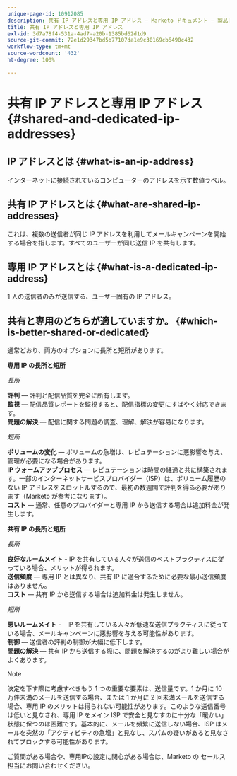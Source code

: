 ```yaml
---
unique-page-id: 10912085
description: 共有 IP アドレスと専用 IP アドレス — Marketo ドキュメント — 製品ドキュメント
title: 共有 IP アドレスと専用 IP アドレス
exl-id: 3d7a78f4-531a-4ad7-a20b-1385bd62d1d9
source-git-commit: 72e1d29347bd5b77107da1e9c30169cb6490c432
workflow-type: tm+mt
source-wordcount: '432'
ht-degree: 100%

---
```


# 共有 IP アドレスと専用 IP アドレス {#shared-and-dedicated-ip-addresses}

## IP アドレスとは {#what-is-an-ip-address}

インターネットに接続されているコンピューターのアドレスを示す数値ラベル。

## 共有 IP アドレスとは {#what-are-shared-ip-addresses}

これは、複数の送信者が同じ IP アドレスを利用してメールキャンペーンを開始する場合を指します。すべてのユーザーが同じ送信 IP を共有します。

## 専用 IP アドレスとは {#what-is-a-dedicated-ip-address}

1 人の送信者のみが送信する、ユーザー固有の IP アドレス。

## 共有と専用のどちらが適していますか。 {#which-is-better-shared-or-dedicated}

通常どおり、両方のオプションに長所と短所があります。

**専用 IP の長所と短所**

_長所_

**評判**  — 評判と配信品質を完全に所有します。\
**監視**  — 配信品質レポートを監視すると、配信指標の変更にすばやく対応できます。\
**問題の解決**  — 配信に関する問題の調査、理解、解決が容易になります。

_短所_

**ボリュームの変化**  — ボリュームの急増は、レピュテーションに悪影響を与え、管理が必要になる場合があります。\
**IP ウォームアッププロセス**  — レピュテーションは時間の経過と共に構築されます。一部のインターネットサービスプロバイダー（ISP）は、ボリューム履歴のない IP アドレスをスロットルするので、最初の数週間で評判を得る必要があります（Marketo が参考になります）。\
**コスト** — 通常、任意のプロバイダーと専用 IP から送信する場合は追加料金が発生します。

**共有 IP の長所と短所**

_長所_

**良好なルームメイト**  - IP を共有している人々が送信のベストプラクティスに従っている場合、メリットが得られます。\
**送信頻度** — 専用 IP とは異なり、共有 IP に適合するために必要な最小送信頻度はありません。\
**コスト** — 共有 IP から送信する場合は追加料金は発生しません。

_短所_

**悪いルームメイト** -　IP を共有している人々が低速な送信プラクティスに従っている場合、メールキャンペーンに悪影響を与える可能性があります。\
**制御** — 送信者の評判の制御が大幅に低下します。\
**問題の解決** — 共有 IP から送信する際に、問題を解決するのがより難しい場合がよくあります。

>[!NOTE]
>
>決定を下す際に考慮すべきもう 1 つの重要な要素は、送信量です。1 か月に 10 万件未満のメールを送信する場合、または 1 か月に 2 回未満メールを送信する場合、専用 IP のメリットは得られない可能性があります。このような送信番号は低いと見なされ、専用 IP をメイン ISP で安全と見なすのに十分な「暖かい」状態に保つのは困難です。基本的に、メールを頻繁に送信しない場合、ISP はメールを突然の「アクティビティの急増」と見なし、スパムの疑いがあると見なされてブロックする可能性があります。

ご質問がある場合や、専用IPの設定に関心がある場合は、Marketo の セールス担当にお問い合わせください。
